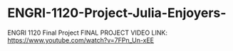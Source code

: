# ENGRI-1120-Project-Julia-Enjoyers-
ENGRI 1120 Final Project
FINAL PROJECT VIDEO LINK: https://www.youtube.com/watch?v=7FPn_Un-xEE
